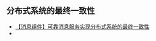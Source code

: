 ## 分布式系统的最终一致性
- [【消息组件】可靠消息服务实现分布式系统的最终一致性](https://www.cnblogs.com/shangxiaofei/p/10620257.html)
- []()